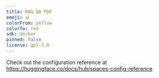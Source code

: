 ```yaml
---
title: RAG QA PDF
emoji: 📊
colorFrom: yellow
colorTo: red
sdk: docker
pinned: false
license: gpl-3.0
---
```


Check out the configuration reference at https://huggingface.co/docs/hub/spaces-config-reference

